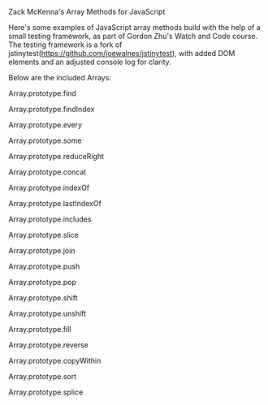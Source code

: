 Zack McKenna's Array Methods for JavaScript

Here's some examples of JavaScript array methods build with the help of a small testing framework, as part of Gordon Zhu's Watch and Code course. The testing framework is a fork of jstinytest(https://github.com/joewalnes/jstinytest), with added DOM elements and an adjusted console log for clarity.

Below are the included Arrays:

Array.prototype.find

Array.prototype.findIndex

Array.prototype.every

Array.prototype.some

Array.prototype.reduceRight

Array.prototype.concat

Array.prototype.indexOf

Array.prototype.lastIndexOf

Array.prototype.includes

Array.prototype.slice

Array.prototype.join

Array.prototype.push

Array.prototype.pop

Array.prototype.shift

Array.prototype.unshift

Array.prototype.fill

Array.prototype.reverse

Array.prototype.copyWithin

Array.prototype.sort

Array.prototype.splice

